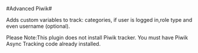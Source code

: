 ﻿#Advanced Piwik#

Adds custom variables to track: categories, if user is logged in,role type and even username (optional).

Please Note:This plugin does not install Piwik tracker. You must have Piwik Async Tracking code already installed.